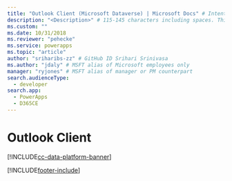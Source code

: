 ```yaml
---
title: "Outlook Client (Microsoft Dataverse) | Microsoft Docs" # Intent and product brand in a unique string of 43-59 chars including spaces
description: "<Description>" # 115-145 characters including spaces. This abstract displays in the search result.
ms.custom: ""
ms.date: 10/31/2018
ms.reviewer: "pehecke"
ms.service: powerapps
ms.topic: "article"
author: "sriharibs-zz" # GitHub ID Srihari Srinivasa
ms.author: "jdaly" # MSFT alias of Microsoft employees only
manager: "ryjones" # MSFT alias of manager or PM counterpart
search.audienceType: 
  - developer
search.app: 
  - PowerApps
  - D365CE
---
```

# Outlook Client

[!INCLUDE[cc-data-platform-banner](../../includes/cc-data-platform-banner.md)]

<!-- A higher level topic to make information about outlook client discoverable since otherwise it may be hidden?

All outlook client topics ought to be in powerapps-docs/developer/data-platform/outlook-client/


A replacement for 
https://docs.microsoft.com/dynamics365/customer-engagement/developer/extend-customer-engagement-outlook -->


[!INCLUDE[footer-include](../../includes/footer-banner.md)]